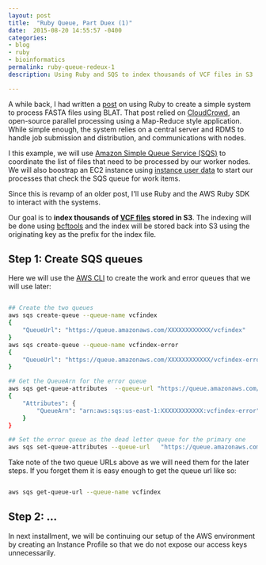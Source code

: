 ```yaml
---
layout: post
title:  "Ruby Queue, Part Duex (1)"
date:  2015-08-20 14:55:57 -0400
categories:
- blog
- ruby
- bioinformatics
permalink: ruby-queue-redeux-1
description: Using Ruby and SQS to index thousands of VCF files in S3

---
```



A while back, I had written a [post](http://defsci.blogspot.com/2010/01/ruby-aws-easy-map-reduce.html) on using Ruby to create a simple system to process FASTA files using BLAT. That post relied on [CloudCrowd](https://github.com/documentcloud/cloud-crowd), an open-source parallel processing using a Map-Reduce style application. While simple enough, the system relies on a central server and RDMS to handle job submission and distribution, and communications with nodes. 

I this example, we will use [Amazon Simple Queue Service (SQS)](http://aws.amazon.com/sqs/) to coordinate the list of files that need to be processed by our worker nodes. We will also boostrap an EC2 instance using [instance user data](http://docs.aws.amazon.com/AWSEC2/latest/UserGuide/ec2-instance-metadata.html#instancedata-add-user-data) to start our processes that check the SQS queue for work items. 

Since this is revamp of an older post, I'll use Ruby and the AWS Ruby SDK to interact with the systems.   

Our goal is to **index thousands of [VCF files](https://www.broadinstitute.org/igv/viewing_vcf_files) stored in S3**. The indexing will be done using [bcftools](https://samtools.github.io/bcftools/bcftools.html) and the index will be stored back into S3 using the originating key as the prefix for the index file. 

## Step 1: Create SQS queues

Here we will use the [AWS CLI](http://aws.amazon.com/cli/) to create the work and error queues that we will use later:


```sh

## Create the two queues
aws sqs create-queue --queue-name vcfindex
{
    "QueueUrl": "https://queue.amazonaws.com/XXXXXXXXXXXX/vcfindex"
}
aws sqs create-queue --queue-name vcfindex-error
{
    "QueueUrl": "https://queue.amazonaws.com/XXXXXXXXXXXX/vcfindex-error"
}

## Get the QueueArn for the error queue
aws sqs get-queue-attributes  --queue-url "https://queue.amazonaws.com/XXXXXXXXXXXX/vcfindex-error" --attribute-names QueueArn
{
    "Attributes": {
        "QueueArn": "arn:aws:sqs:us-east-1:XXXXXXXXXXXX:vcfindex-error"
    }
}

## Set the error queue as the dead letter queue for the primary one
aws sqs set-queue-attributes --queue-url   "https://queue.amazonaws.com/XXXXXXXXXXXX/vcfindex"   --attributes '{"RedrivePolicy": "{ \"deadLetterTargetArn\": \"arn:aws:sqs:us-east-1:XXXXXXXXXXXX:vcfindex-error\", \"maxReceiveCount\": 2}" }'

```



Take note of the two queue URLs above as we will need them for the later steps. If you forget them it is easy enough to get the queue url like so: 


```sh

aws sqs get-queue-url --queue-name vcfindex

```

## Step 2: ...

In next installment, we will be continuing our setup of the AWS environment by creating an Instance Profile so that we do not expose our access keys unnecessarily.
